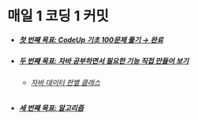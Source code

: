 # 매일 1 코딩 1 커밋
<ul>
  <li><h5> <a href="https://github.com/jysaa5/VioletCheese_Study/tree/master/CodeUp_basics100/src/com/violetCheese/codeUp">첫 번째 목표: CodeUp 기초 100문제 풀기 → 완료</a> </h5> </li>
  <li> <h5> <a href="https://github.com/jysaa5/VioletCheese_Study/tree/master/FunctionLibrary">두 번째 목표: 자바 공부하면서 필요한 기능 직접 만들어 보기</a> </h5> <ul> <li> <h6> <a href="https://github.com/jysaa5/VioletCheese_Study/tree/master/FunctionLibrary/src/com/violetCheese/dataType">자바 데이터 판별 클래스</a> </h6> </li>
    </ul> </li>
     <li><h5> <a href="">세 번째 목표: 알고리즘 </a> </h5> </li>
</ul>
